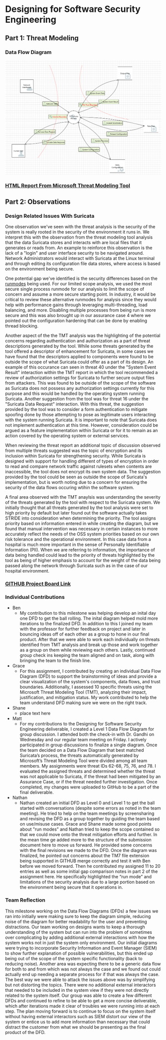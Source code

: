 # Designing for Software Security Engineering
## Part 1: Threat Modeling
### Data Flow Diagram
![Diagram](https://github.com/UNO-CYBR-8420-Team1/CYBR8420-Suricata/blob/main/Threat%20Modeling%20Brainstorm/Final%20DFD%20Design%20Image.png)
### [HTML Report From Microsoft Threat Modeling Tool](https://htmlpreview.github.io/?https://github.com/UNO-CYBR-8420-Team1/CYBR8420-Suricata/blob/main/Threat%20Modeling%20Brainstorm/Suricata%20DFD%20Report.htm)
## Part 2: Observations
### Design Related Issues With Suricata

One observation we've seen with the threat analysis is the security of the system is really rooted in the security of the environment it runs in. We interpret this with the observation from the threat modeling tool analysis that the data Suricata stores and interacts with are local files that it generates or reads from. An example to reinforce this observation is the lack of a "login" and user interface security to be navigated around. Network Administrators would interact with Suricata at the Linux terminal and through editing its configuration file data stores, where access is based on the environment being secure. 

One potential gap we've identified is the security differences based on the [runmodes](https://docs.suricata.io/en/latest/performance/runmodes.html) being used. For our limited scope analysis, we used the most secure single process runmode for our analysis to limit the scope of concern and assume a more secure starting point. In industry, it would be critical to review these alternative runmodes for analysis since they would help with performance gains through leveraging multi-threading, load balancing, and more. Disabling multiple processes from being run is more secure and this was also brought up in our assurance case 4 where we pointed out the configuration hardening that can be done by enabling thread blocking.

Another aspect of the the TMT analysis was the highlighting of the potential concerns regarding authentication and authorization as a part of threat descriptions generated by the tool. While some threats generated by the tool offered a descriptor of enhancement for Suricata, in some cases we have found that the descriptors applied to components were found to be outside the scope of what Suricata could offer as a part of its design. An example of this occurance can seen in threat 40 under the "System Event Result" interaction within the TMT report in which the tool recommended a review of authorization settings for Suricata to further secure output files from attackers. This was found to be outside of the scope of the software as Suricata does not possess any authorization settings currently for this purpose and this would be handled by the operating system running Suricata. Another suggestion from the tool was for threat 16 under the "Suricata Data Request" interaction. With this threat, the suggestion provided by the tool was to consider a form authentication to mitigate spoofing done by those attempting to pose as legitimate users interacting with the system running Suricata. It is important to note that Suricata does not implement authentication at this time. However, consideration could be argued as a feature implementation within Suricata or for it to remain as an action covered by the operating system or external services.

When reviewing the threat report an additional topic of discussion observed from multiple threats suggested was the topic of encryption and its inclusion within Suricata for strengthening security. While Suricata is designed with support for handling different of types of encryption in order to read and compare network traffic against rulesets when contents are inaccessible, the tool does not encrypt its own system data. The suggestion provided by the tool could be seen as outside the scope of Suricata's implementation, but is worth noting due to a concern for ensuring the security of the data flows occuring wtihin the software system. 

A final area observed with the TMT anaylsis was understanding the severity of the threats generated by the tool with respect to the Suricata system. We initially thought that all threats generated by the tool analysis were set to high priority by default but later found out the software actually takes STRIDE into consideration when determining the priority. The tool assigns priority based on information entered in while creating the diagram, but we found that manual intervention was necessary in certain instances to more accurately reflect the needs of the OSS system priorities based on our own risk tolerance and the operational environment. In this case data from a hospital is much more important in the sense of Personally Identifiable Information (PII). When we are referring to information, the importance of data being handled could lead to the priority of threats highlighted by the tool as being of higher emphasis to account for the weight of the data being passed along the network through Suricata such as in the case of our hospital environment.

### [GITHUB Project Board Link](https://github.com/orgs/UNO-CYBR-8420-Team1/projects/1/views/2)
### Individual Contributions
- Ben
  - My contribution to this milestone was helping develop an inital day one DFD to get the ball rolling. The inital diagram helped mold more iterations to the finalized DFD. In addition to this I joined my team with the professor for further feedback on project and later in bouncing ideas off of each other as a group to hone in our final product. After that we were able to work each individually on threats identified from TMT analysis and break up those and work together as a group on them while reviewing each others. Lastly, continued group check ins keeping the team aligned and on task, along with bringing the team to the finish line.
- Grace
  - For this assignment, I contributed by creating an individual Data Flow Diagram (DFD) to support the brainstorming of ideas and provide a clear visualization of the system's components, data flows, and trust boundaries. Additionally, I assessed 10 specific threats using the Microsoft Threat Modeling Tool (TMT), analyzing their impact, justification, and mitigation status. My work contributed to help the team understand DFD making sure we were on the right track.
- Shane
  - place text here
- Matt
  - For my contributions to the Designing for Software Security Engineering deliverable, I created a Level 1 Data Flow Diagram for group discussion. I attended both the check-in with Dr. Gandhi on Wednesday and our regular team meeting on Friday. I actively participated in group discussions to finalize a single diagram. Once the team decided on a Data Flow Diagram that best matched Suricata’s process, the threats automatically generated by Microsoft’s Threat Modeling Tool were divided among all team members. My assignments were threat IDs 62-68, 75, 76, and 78. I evaluated the assigned threats and determined whether the threat was not applicable to Suricata, if the threat had been mitigated by an Assurance Case, or if the threat needed further investigation. Once completed, my changes were uploaded to GitHub to be a part of the final deliverable.
- Nathan
  - Nathan created an initial DFD as Level 0 and Level 1 to get the ball started with conversations (despite some errors as noted in the team meeting). He tried to help on the team meetings by screensharing and revising the DFD as a group together by guiding the team based on use/misuse cases. Grace and Shane made some good points about "run modes" and Nathan tried to keep the scope contained so that we could move onto the threat mitigation efforts and further. In the mean time ge added more to the structure of the submission document here to move us forward. He provided some concerns with the final revisions we made to the DFD. Once the diagram was finalized, he pointed out concerns about the TM7 file extension being supported in GITHUB merge correctly and test it with Ben before we moved forward. Then he contributed my assigned 11 to 20 entries as well as some initial gap comparison notes in part 2 of the assignment here. He specifically highlighted the “run mode” and limitations of the security analysis due to a large portion based on the environment being secure that it operations in. 

### Team Reflection
This milestone working on the Data Flow Diagrams (DFDs) a few issues we ran into initially were making sure to keep the diagram simple, reducing noise of the diagram for better readability for the user and preventing distractions. Our team working on designs wants to keep a thorough understanding of the system but can run into the problem of sometimes over complicating by adding additional external interactions with how the system works not in just the system only environment. Our initial diagrams were trying to incorporate Security Information and Event Manager (SIEM) to show further explanation of possible vulnerabilities, but this ended up being out of the scope of the system specific functionality (back to reducing noise). Another area was expecting there to be a generic data flow for both to and from which was not always the case and we found out could actually end up needing a separate process for if that was always the case. The best way we were able to attack the issues above was by simplifying but not distorting the topics. There were no additional external interactors that needed to be included in the system view if they were not directly related to the system itself. Our group was able to create a few different DFDs and continued to refine to be able to get a more concise deliverable, which after iterations made it clear of troubles we were running into at each step. The plan moving forward is to continue to focus on the system itself without having external interactors such as SIEM distort our view of the system or entice us to add more information than necessary that could distract the customer from what we should be presenting as the final product of the DFD.
